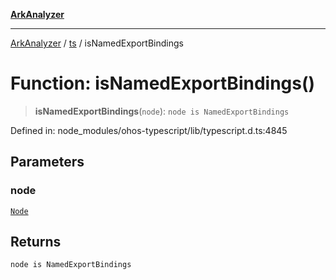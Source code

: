 [**ArkAnalyzer**](../../../../README.md)

***

[ArkAnalyzer](../../../../globals.md) / [ts](../README.md) / isNamedExportBindings

# Function: isNamedExportBindings()

> **isNamedExportBindings**(`node`): `node is NamedExportBindings`

Defined in: node\_modules/ohos-typescript/lib/typescript.d.ts:4845

## Parameters

### node

[`Node`](../interfaces/Node.md)

## Returns

`node is NamedExportBindings`
